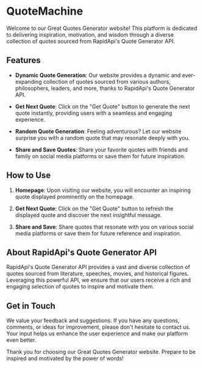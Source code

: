 # QuoteMachine

Welcome to our Great Quotes Generator website! This platform is dedicated to delivering inspiration, motivation, and wisdom through a diverse collection of quotes sourced from RapidApi's Quote Generator API.

## Features

- **Dynamic Quote Generation**: Our website provides a dynamic and ever-expanding collection of quotes sourced from various authors, philosophers, leaders, and more, thanks to RapidApi's Quote Generator API.

- **Get Next Quote**: Click on the "Get Quote" button to generate the next quote instantly, providing users with a seamless and engaging experience.

- **Random Quote Generation**: Feeling adventurous? Let our website surprise you with a random quote that may resonate deeply with you.

- **Share and Save Quotes**: Share your favorite quotes with friends and family on social media platforms or save them for future inspiration.

## How to Use

1. **Homepage**: Upon visiting our website, you will encounter an inspiring quote displayed prominently on the homepage.
   
2. **Get Next Quote**: Click on the "Get Quote" button to refresh the displayed quote and discover the next insightful message.

3. **Share and Save**: Share quotes that resonate with you on various social media platforms or save them for future reference and inspiration.

## About RapidApi's Quote Generator API

RapidApi's Quote Generator API provides a vast and diverse collection of quotes sourced from literature, speeches, movies, and historical figures. Leveraging this powerful API, we ensure that our users receive a rich and engaging selection of quotes to inspire and motivate them.

## Get in Touch

We value your feedback and suggestions. If you have any questions, comments, or ideas for improvement, please don't hesitate to contact us. Your input helps us enhance the user experience and make our platform even better.

Thank you for choosing our Great Quotes Generator website. Prepare to be inspired and motivated by the power of words!

